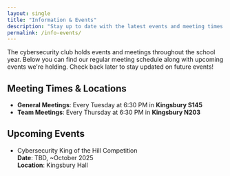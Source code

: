 ```yaml
---
layout: single
title: "Information & Events"
description: "Stay up to date with the latest events and meeting times of the Cybersecurity Club at UNH"
permalink: /info-events/
---
```


The cybersecurity club holds events and meetings throughout the school year. Below you can find our regular meeting schedule along with upcoming events we're holding. Check back later to stay updated on future events!

## Meeting Times & Locations

- **General Meetings**: Every Tuesday at 6:30 PM in **Kingsbury S145**
- **Team Meetings**: Every Thursday at 6:30 PM in **Kingsbury N203**

## Upcoming Events

- Cybersecurity King of the Hill Competition <br />
    **Date**: TBD, ~October 2025 <br />
    **Location**: Kingsbury Hall
